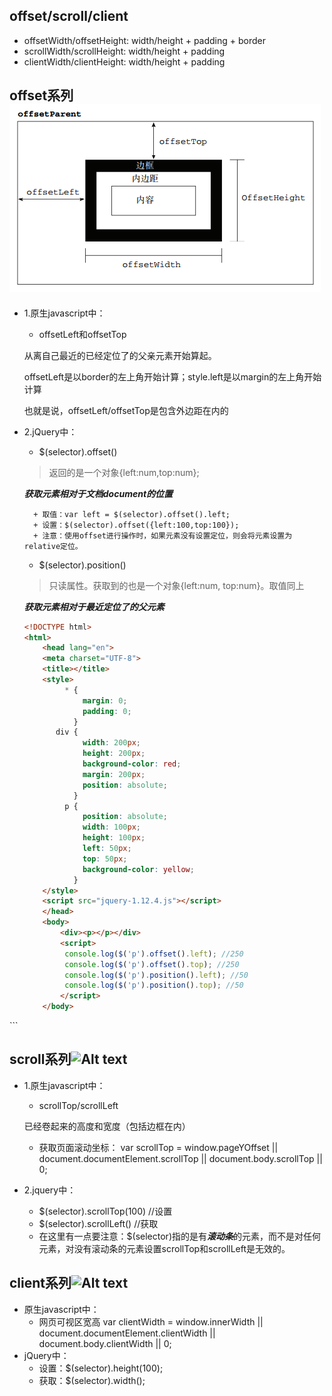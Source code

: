## offset/scroll/client

* offsetWidth/offsetHeight: width/height + padding + border
* scrollWidth/scrollHeight: width/height + padding
* clientWidth/clientHeight: width/height + padding

## offset系列 ![Alt text](./offset.png)
* 1.原生javascript中：
    + offsetLeft和offsetTop

    从离自己最近的已经定位了的父亲元素开始算起。

    offsetLeft是以border的左上角开始计算；style.left是以margin的左上角开始计算

    也就是说，offsetLeft/offsetTop是包含外边距在内的
* 2.jQuery中：
    + $(selector).offset()

    > 返回的是一个对象{left:num,top:num};

    ***获取元素相对于文档document的位置***

        + 取值：var left = $(selector).offset().left;
        + 设置：$(selector).offset({left:100,top:100});
        + 注意：使用offset进行操作时，如果元素没有设置定位，则会将元素设置为relative定位。
    + $(selector).position()
    > 只读属性。获取到的也是一个对象{left:num, top:num}。取值同上 

    ***获取元素相对于最近定位了的父元素***

    ```html
    <!DOCTYPE html>
    <html>
        <head lang="en">
        <meta charset="UTF-8">
        <title></title>
        <style>
             * {
                 margin: 0;
                 padding: 0;
               }
           div {
                 width: 200px;
                 height: 200px;
                 background-color: red;
                 margin: 200px;
                 position: absolute;
               }
             p {
                 position: absolute;
                 width: 100px;
                 height: 100px;
                 left: 50px;
                 top: 50px;
                 background-color: yellow;
               }
        </style>
        <script src="jquery-1.12.4.js"></script>
        </head>
        <body>
            <div><p></p></div>
            <script>
             console.log($('p').offset().left); //250
             console.log($('p').offset().top); //250
             console.log($('p').position().left); //50
             console.log($('p').position().top); //50
            </script>
        </body>
</html>
```

## scroll系列![Alt text](./scroll.png)
* 1.原生javascript中：
    + scrollTop/scrollLeft

    已经卷起来的高度和宽度（包括边框在内）
    + 获取页面滚动坐标：
    var scrollTop = window.pageYOffset || document.documentElement.scrollTop || document.body.scrollTop || 0;
* 2.jquery中：
    + $(selector).scrollTop(100)    //设置
    + $(selector).scrollLeft()      //获取
    + 在这里有一点要注意：$(selector)指的是有***滚动条***的元素，而不是对任何元素，对没有滚动条的元素设置scrollTop和scrollLeft是无效的。

## client系列![Alt text](./client.png)
* 原生javascript中：
    + 网页可视区宽高
    var clientWidth = window.innerWidth || document.documentElement.clientWidth || document.body.clientWidth || 0;
* jQuery中：
    + 设置：$(selector).height(100);
    + 获取：$(selector).width();

